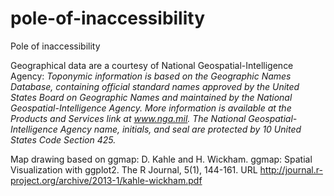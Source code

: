 # pole-of-inaccessibility
Pole of inaccessibility

Geographical data are a courtesy of National Geospatial-Intelligence Agency:
*Toponymic information is based on the Geographic Names Database, containing official standard names approved by the United States Board on Geographic Names and maintained by the National Geospatial-Intelligence Agency. More information is available at the Products and Services link at www.nga.mil. The National Geospatial-Intelligence Agency name, initials, and seal are protected by 10 United States Code Section 425.*

Map drawing based on ggmap:
  D. Kahle and H. Wickham. ggmap: Spatial Visualization with
  ggplot2. The R Journal, 5(1), 144-161. URL
  http://journal.r-project.org/archive/2013-1/kahle-wickham.pdf
